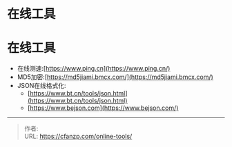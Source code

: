 # 在线工具

# 在线工具
- 在线测速:[https://www.ping.cn](https://www.ping.cn/)
- MD5加密:[https://md5jiami.bmcx.com/](https://md5jiami.bmcx.com/)
- JSON在线格式化:
  - [https://www.bt.cn/tools/json.html](https://www.bt.cn/tools/json.html)
  - [https://www.bejson.com](https://www.bejson.com/)


---

> 作者:   
> URL: https://cfanzp.com/online-tools/  

